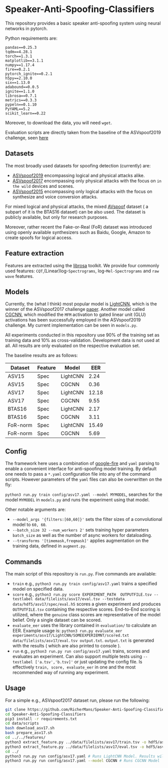 # Speaker-Anti-Spoofing-Classifiers

This repository provides a basic speaker anti-spoofing system using neural networks in pytorch.

Python requirements are:

```
pandas==0.25.3
tqdm==4.28.1
torch==1.3.1
matplotlib==3.1.1
numpy==1.17.4
fire==0.2.1
pytorch_ignite==0.2.1
h5py==2.10.0
six==1.13.0
adabound==0.0.5
ignite==1.1.0
librosa==0.7.1
metrics==0.3.3
pypeln==0.1.10
PyYAML==5.2
scikit_learn==0.22
```

Moreover, to download the data, you will need `wget`.


Evaluation scripts are directly taken from the baseline of the ASVspoof2019 challenge, seen [here](https://www.asvspoof.org/asvspoof2019/tDCF_python_v1.zip)


## Datasets

The most broadly used datasets for spoofing detection (currently) are:

* [ASVspoof2019](https://datashare.is.ed.ac.uk/handle/10283/3336) encompassing logical and physical attacks alike.
* [ASVspoof2017](https://datashare.is.ed.ac.uk/handle/10283/3055) encompassing only physical attacks with the focus on `in the wild` devices and scenes.
* [ASVspoof2015](https://datashare.is.ed.ac.uk/handle/10283/853) encompassing only logical attacks with the focus on synthesize and voice conversion attacks.

For mixed logical and physical attacks, the mixed [AVspoof](https://www.idiap.ch/dataset/avspoof) dataset ( a subpart of it is the BTAS16 dataset) can be also used. The dataset is publicly available, but only for research purposes.

Moreover, rather recent the Fake-or-Real (FoR) dataset was introduced using openly available synthesizers such as Baidu, Google, Amazon to create spoofs for logical access.

## Feature extraction

Features are extracted using the [librosa](https://github.com/librosa/librosa) toolkit. We provide four commonly used features: `CQT`,(Linear)log-`Spectrograms`, log-`Mel-Spectrograms` and `raw wave` features.

## Models

Currently, the (what I think) most popular model is [LightCNN](https://arxiv.org/abs/1511.02683), which is the winner of the ASVspoof2017 challenge [paper](https://pdfs.semanticscholar.org/a2b4/c396dc1064fb90bb5455525733733c761a7f.pdf).
Another model called [CGCNN](https://www.isca-speech.org/archive/Interspeech_2019/pdfs/2170.pdf), which modified the `MFM` activation to gated linear unit (GLU) activations has been successfully employed in the ASVspoof2019 challenge.
My current implementation can be seen in `models.py`.

All experiments conducted in this repository use 90% of the training set as training data and 10% as cross-validation. 
Development data is not used at all.
All results are only evaluated on the respective evaluation set.

The baseline results are as follows:

| Dataset  | Feature | Model    | EER   |
|----------|---------|----------|-------|
| ASV15    | Spec    | LightCNN | 2.24|
| ASV15    | Spec    | CGCNN    | 0.36  |
| ASV17    | Spec    | LightCNN | 12.18 |
| ASV17    | Spec    | CGCNN    | 9.55  |
| BTAS16   | Spec    | LightCNN | 2.17  |
| BTAS16   | Spec    | CGCNN    | 3.11  |
| FoR-norm | Spec    | LightCNN | 15.49 |
| FoR-norm | Spec    | CGCNN    | 5.69  |



## Config

The framework here uses a combination of [google-fire](https://github.com/google/python-fire) and `yaml` parsing to enable a convenient interface for anti-spoofing model training.
By default one needs to pass a `*.yaml` configuration file into any of the command scripts. However parameters of the `yaml` files can also be overwritten on the fly:

`python3 run.py train config/asv17.yaml --model MYMODEL`, searches for the model `MYMODEL` in `models.py` and runs the experiment using that model.

Other notable arguments are:

* `--model_args '{filters:[60,60]}'` sets the filter sizes of a convolutional model to `60, 60`.
* `--batch_size 32 --num_workers 2'` sets training hyper parameters `batch_size` as well as the number of async workers for dataloading.
* `--transforms '[timemask,freqmask]'` applies augmentation on the training data, defined in `augment.py`.


## Commands

The main script of this repository is `run.py`. Five commands are available:

* `train` e.g., `python3 run.py train config/asv17.yaml` trains a specified model on specified data.
* `score` e.g., `python3 run.py score EXPERIMENT_PATH  OUTPUTFILE.tsv --testlabel data/filelists/asv17/eval.tsv --testdata data/hdf5/asv17/spec/eval.h5` scores a given experiment and produces `OUTPUTFILE.tsv` containing the respective scores. End-to-End scoring is utilized, where the `genuine` class scores are representative of the model belief. Only a single dataset can be scored.
* `evaluate_eer` uses the library contained in `evaluation/` to calculate an EER. Example usage is: `python3 run.py evaluate_eer experiments/asv17/LightCNN/SOMEEXPERIEMNT/scored.txt data/filelists/asv17/eval.tsv output.txt`. `output.txt` is generated with the results ( which are also printed to console ).
* `run` e.g., `python3 run.py run config/asv17.yaml` trains, scores and evaluates an experiment. Can also support multiple tests using `--testlabel ['a.tsv','b.tsv]'` or just updating the config file. Is effectively `train, score, evaluate_eer` in one and the most recommended way of running any experiment.


## Usage

For a simple e.g., ASVspoof2017 dataset run, please run the following:


```bash
git clone https://github.com/RicherMans/Speaker-Anti-Spoofing-Classifiers
cd Speaker-Anti-Spoofing-Classifiers
pip3 install -r requirements.txt
cd data/scripts
bash download_asv17.sh
bash prepare_asv17.sh
cd ../../features/
python3 extract_feature.py ../data/filelists/asv17/train.tsv -o hdf5/asv17/spec/train.h5 # Extracts spectrogram features
python3 extract_feature.py ../data/filelists/asv17/eval.tsv -o hdf5/asv17/spec/eval.h5 #Spectrogram features
cd ../
python3 run.py run config/asv17.yaml # Runs LightCNN Model. Results will be displayed in the console and a directory experiments/asv17 will be created.
python3 run.py run config/asv17.yaml --model CGCNN # Runs CGCNN Model
```
